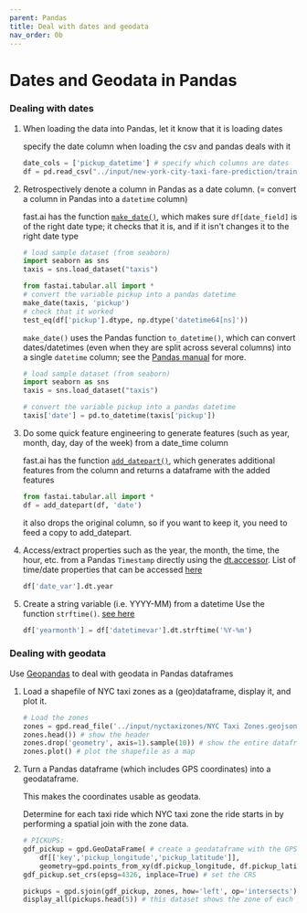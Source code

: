 ```yaml
---
parent: Pandas 
title: Deal with dates and geodata 
nav_order: 0b 
---
```


# Dates and Geodata in Pandas
### Dealing with dates
1. When loading the data into Pandas, let it know that it is loading dates

	specify the date column when loading the csv and pandas deals with it
	```python
	date_cols = ['pickup_datetime'] # specify which columns are dates
	df = pd.read_csv("../input/new-york-city-taxi-fare-prediction/train.csv", parse_dates = date_cols)
	```

2. Retrospectively denote a column in Pandas as a date column. (= convert a column in Pandas into a `datetime` column)

	fast.ai has the function [`make_date()`](https://docs.fast.ai/tabular.core.html#make_date), which makes sure `df[date_field]` is of the right date type; it checks that it is, and if it isn't changes it to the right date type
	```python
	# load sample dataset (from seaborn)
	import seaborn as sns
	taxis = sns.load_dataset("taxis")
	
	from fastai.tabular.all import *
	# convert the variable pickup into a pandas datetime
	make_date(taxis, 'pickup')
	# check that it worked
	test_eq(df['pickup'].dtype, np.dtype('datetime64[ns]'))
	```
	
	`make_date()` uses the Pandas function `to_datetime()`, which can convert dates/datetimes (even when they are split across several columns) into a single `datetime` column; see the [Pandas manual](https://pandas.pydata.org/pandas-docs/stable/user_guide/timeseries.html#converting-to-timestamps) for more. 
	```python
	# load sample dataset (from seaborn)
	import seaborn as sns
	taxis = sns.load_dataset("taxis")

	# convert the variable pickup into a pandas datetime
	taxis['date'] = pd.to_datetime(taxis['pickup'])
	```
	

3. Do some quick feature engineering to generate features (such as year, month, day, day of the week) from a date_time column
	
	fast.ai has the function [`add_datepart()`](https://docs.fast.ai/tabular.core.html#add_datepart), which generates additional features from the column and returns a dataframe with the added features
	```python
	from fastai.tabular.all import * 
	df = add_datepart(df, 'date')
	```
	
	it also drops the original column, so if you want to keep it, you need to feed a copy to add_datepart.
	
4. Access/extract properties such as the year, the month, the time, the hour, etc. from a Pandas `Timestamp` directly using the [dt.accessor](https://pandas.pydata.org/pandas-docs/stable/user_guide/basics.html#dt-accessor). List of time/date properties that can be accessed [here](https://pandas.pydata.org/pandas-docs/stable/user_guide/timeseries.html#time-date-components)
	```python
	df['date_var'].dt.year
	```
	
5. Create a string variable (i.e. YYYY-MM) from a datetime
	Use the function ``strftime()``. [see here](https://dfrieds.com/data-analysis/create-year-month-column.html)
	```python	
	df['yearmonth'] = df['datetimevar'].dt.strftime('%Y-%m')
	```
	
### Dealing with geodata
Use [Geopandas](https://geopandas.org/gallery/create_geopandas_from_pandas.html) to deal with geodata in Pandas dataframes

1. Load a shapefile of NYC taxi zones as a (geo)dataframe, display it, and plot it.

	```python
	# Load the zones
	zones = gpd.read_file('../input/nyctaxizones/NYC Taxi Zones.geojson')
	zones.head()) # show the header
	zones.drop('geometry', axis=1).sample(10)) # show the entire dataframe, excluding the column geometry
	zones.plot() # plot the shapefile as a map
	```

2. Turn a Pandas dataframe (which includes GPS coordinates) into a geodataframe.

	This makes the coordinates usable as geodata.

	Determine for each taxi ride which NYC taxi zone the ride starts in by performing a spatial join with the zone data.

	```python
	# PICKUPS:
	gdf_pickup = gpd.GeoDataFrame( # create a geodataframe with the GPS coordinates of pickups
		df[['key','pickup_longitude','pickup_latitude']], 
		geometry=gpd.points_from_xy(df.pickup_longitude, df.pickup_latitude)) 
	gdf_pickup.set_crs(epsg=4326, inplace=True) # set the CRS

	pickups = gpd.sjoin(gdf_pickup, zones, how='left', op='intersects') # perform a spatial join between the GPS coordinates of pickups and the taxi zones
	display_all(pickups.head(5)) # this dataset shows the zone of each pickup
	```